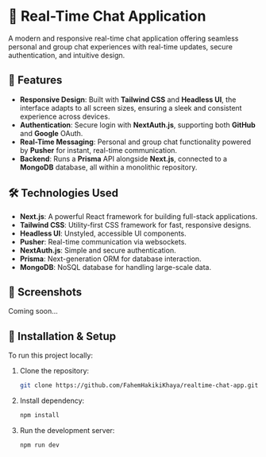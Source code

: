 # 🚀 Real-Time Chat Application

A modern and responsive real-time chat application offering seamless personal and group chat experiences with real-time updates, secure authentication, and intuitive design.

## 🌟 Features

- **Responsive Design**: Built with **Tailwind CSS** and **Headless UI**, the interface adapts to all screen sizes, ensuring a sleek and consistent experience across devices.
- **Authentication**: Secure login with **NextAuth.js**, supporting both **GitHub** and **Google** OAuth.
- **Real-Time Messaging**: Personal and group chat functionality powered by **Pusher** for instant, real-time communication.
- **Backend**: Runs a **Prisma** API alongside **Next.js**, connected to a **MongoDB** database, all within a monolithic repository.
  
## 🛠️ Technologies Used

- **Next.js**: A powerful React framework for building full-stack applications.
- **Tailwind CSS**: Utility-first CSS framework for fast, responsive designs.
- **Headless UI**: Unstyled, accessible UI components.
- **Pusher**: Real-time communication via websockets.
- **NextAuth.js**: Simple and secure authentication.
- **Prisma**: Next-generation ORM for database interaction.
- **MongoDB**: NoSQL database for handling large-scale data.

## 📸 Screenshots

Coming soon...

## 🚧 Installation & Setup

To run this project locally:

1. Clone the repository:

   ```bash
   git clone https://github.com/FahemHakikiKhaya/realtime-chat-app.git
1. Install dependency:

   ```bash
   npm install
1. Run the development server:

   ```bash
   npm run dev

